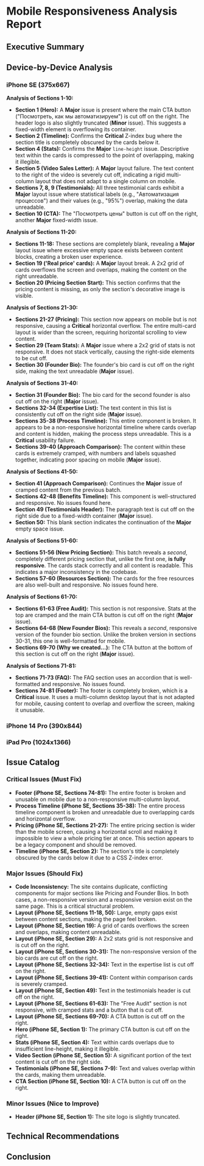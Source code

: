 # Mobile Responsiveness Analysis Report

## Executive Summary
<!-- To be filled in at the end -->

## Device-by-Device Analysis

### iPhone SE (375x667)
**Analysis of Sections 1-10:**

*   **Section 1 (Hero):** A **Major** issue is present where the main CTA button ("Посмотреть, как мы автоматизируем") is cut off on the right. The header logo is also slightly truncated (**Minor** issue). This suggests a fixed-width element is overflowing its container.
*   **Section 2 (Timeline):** Confirms the **Critical** Z-index bug where the section title is completely obscured by the cards below it.
*   **Section 4 (Stats):** Confirms the **Major** `line-height` issue. Descriptive text within the cards is compressed to the point of overlapping, making it illegible.
*   **Section 5 (Video Sales Letter):** A **Major** layout failure. The text content to the right of the video is severely cut off, indicating a rigid multi-column layout that does not adapt to a single column on mobile.
*   **Sections 7, 8, 9 (Testimonials):** All three testimonial cards exhibit a **Major** layout issue where statistical labels (e.g., "Автоматизация процессов") and their values (e.g., "95%") overlap, making the data unreadable.
*   **Section 10 (CTA):** The "Посмотреть цены" button is cut off on the right, another **Major** fixed-width issue.

**Analysis of Sections 11-20:**

*   **Sections 11-18:** These sections are completely blank, revealing a **Major** layout issue where excessive empty space exists between content blocks, creating a broken user experience.
*   **Section 19 ('Real price' cards):** A **Major** layout break. A 2x2 grid of cards overflows the screen and overlaps, making the content on the right unreadable.
*   **Section 20 (Pricing Section Start):** This section confirms that the pricing content is missing, as only the section's decorative image is visible.

**Analysis of Sections 21-30:**

*   **Sections 21-27 (Pricing):** This section now appears on mobile but is not responsive, causing a **Critical** horizontal overflow. The entire multi-card layout is wider than the screen, requiring horizontal scrolling to view content.
*   **Section 29 (Team Stats):** A **Major** issue where a 2x2 grid of stats is not responsive. It does not stack vertically, causing the right-side elements to be cut off.
*   **Section 30 (Founder Bio):** The founder's bio card is cut off on the right side, making the text unreadable (**Major** issue).

**Analysis of Sections 31-40:**

*   **Section 31 (Founder Bio):** The bio card for the second founder is also cut off on the right (**Major** issue).
*   **Sections 32-34 (Expertise List):** The text content in this list is consistently cut off on the right side (**Major** issue).
*   **Sections 35-38 (Process Timeline):** This entire component is broken. It appears to be a non-responsive horizontal timeline where cards overlap and content is hidden, making the process steps unreadable. This is a **Critical** usability failure.
*   **Sections 39-40 (Approach Comparison):** The content within these cards is extremely cramped, with numbers and labels squashed together, indicating poor spacing on mobile (**Major** issue).

**Analysis of Sections 41-50:**

*   **Section 41 (Approach Comparison):** Continues the **Major** issue of cramped content from the previous batch.
*   **Sections 42-48 (Benefits Timeline):** This component is well-structured and responsive. No issues found here.
*   **Section 49 (Testimonials Header):** The paragraph text is cut off on the right side due to a fixed-width container (**Major** issue).
*   **Section 50:** This blank section indicates the continuation of the **Major** empty space issue.

**Analysis of Sections 51-60:**

*   **Sections 51-56 (New Pricing Section):** This batch reveals a *second*, completely different pricing section that, unlike the first one, **is fully responsive**. The cards stack correctly and all content is readable. This indicates a major inconsistency in the codebase.
*   **Sections 57-60 (Resources Section):** The cards for the free resources are also well-built and responsive. No issues found here.

**Analysis of Sections 61-70:**

*   **Sections 61-63 (Free Audit):** This section is not responsive. Stats at the top are cramped and the main CTA button is cut off on the right (**Major** issue).
*   **Sections 64-68 (New Founder Bios):** This reveals a *second*, responsive version of the founder bio section. Unlike the broken version in sections 30-31, this one is well-formatted for mobile.
*   **Sections 69-70 (Why we created...):** The CTA button at the bottom of this section is cut off on the right (**Major** issue).

**Analysis of Sections 71-81:**

*   **Sections 71-73 (FAQ):** The FAQ section uses an accordion that is well-formatted and responsive. No issues found.
*   **Sections 74-81 (Footer):** The footer is completely broken, which is a **Critical** issue. It uses a multi-column desktop layout that is not adapted for mobile, causing content to overlap and overflow the screen, making it unusable.

### iPhone 14 Pro (390x844)
<!-- Analysis will be added here -->

### iPad Pro (1024x1366)
<!-- Analysis will be added here -->

## Issue Catalog

### Critical Issues (Must Fix)
- **Footer (iPhone SE, Sections 74-81):** The entire footer is broken and unusable on mobile due to a non-responsive multi-column layout.
- **Process Timeline (iPhone SE, Sections 35-38):** The entire process timeline component is broken and unreadable due to overlapping cards and horizontal overflow.
- **Pricing (iPhone SE, Sections 21-27):** The entire pricing section is wider than the mobile screen, causing a horizontal scroll and making it impossible to view a whole pricing tier at once. This section appears to be a legacy component and should be removed.
- **Timeline (iPhone SE, Section 2):** The section's title is completely obscured by the cards below it due to a CSS Z-index error.

### Major Issues (Should Fix)
- **Code Inconsistency:** The site contains duplicate, conflicting components for major sections like Pricing and Founder Bios. In both cases, a non-responsive version and a responsive version exist on the same page. This is a critical structural problem.
- **Layout (iPhone SE, Sections 11-18, 50):** Large, empty gaps exist between content sections, making the page feel broken.
- **Layout (iPhone SE, Section 19):** A grid of cards overflows the screen and overlaps, making content unreadable.
- **Layout (iPhone SE, Section 29):** A 2x2 stats grid is not responsive and is cut off on the right.
- **Layout (iPhone SE, Sections 30-31):** The non-responsive version of the bio cards are cut off on the right.
- **Layout (iPhone SE, Sections 32-34):** Text in the expertise list is cut off on the right.
- **Layout (iPhone SE, Sections 39-41):** Content within comparison cards is severely cramped.
- **Layout (iPhone SE, Section 49):** Text in the testimonials header is cut off on the right.
- **Layout (iPhone SE, Sections 61-63):** The "Free Audit" section is not responsive, with cramped stats and a button that is cut off.
- **Layout (iPhone SE, Sections 69-70):** A CTA button is cut off on the right.
- **Hero (iPhone SE, Section 1):** The primary CTA button is cut off on the right.
- **Stats (iPhone SE, Section 4):** Text within cards overlaps due to insufficient line-height, making it illegible.
- **Video Section (iPhone SE, Section 5):** A significant portion of the text content is cut off on the right side.
- **Testimonials (iPhone SE, Sections 7-9):** Text and values overlap within the cards, making them unreadable.
- **CTA Section (iPhone SE, Section 10):** A CTA button is cut off on the right.

### Minor Issues (Nice to Improve)
- **Header (iPhone SE, Section 1):** The site logo is slightly truncated.

## Technical Recommendations
<!-- To be filled in at the end -->

## Conclusion
<!-- To be filled in at the end -->
